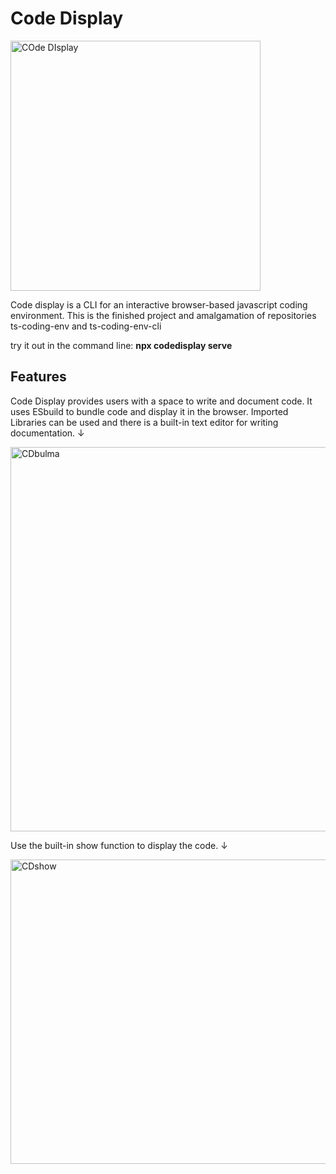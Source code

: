 <h1>Code Display</h1>

<a data-flickr-embed="true" href="https://www.flickr.com/photos/192648922@N07/51084549158/in/dateposted-public/" title="COde DIsplay"><img src="https://live.staticflickr.com/65535/51084549158_b5fdc4b266_w.jpg" width="400" height="400" alt="COde DIsplay"></a>

<p>Code display is a CLI for an interactive browser-based javascript coding environment.  This is the finished project and amalgamation of repositories ts-coding-env and ts-coding-env-cli</p>

<p>try it out in the command line: <b>npx codedisplay serve</b></p>

<h2>Features</h2>

<p>Code Display provides users with a space to write and document code. It uses ESbuild to bundle code and display it in the browser. Imported Libraries can be used and
there is a built-in text editor for writing documentation. ↓</p>

<a data-flickr-embed="true" href="https://www.flickr.com/photos/192648922@N07/51003078604/in/dateposted-public/" title="CDbulma"><img src="https://live.staticflickr.com/65535/51003078604_cf474be76c_c.jpg" width="800" height="615" alt="CDbulma"></a>

<p>Use the built-in show function to display the code. ↓</p>

<a data-flickr-embed="true" href="https://www.flickr.com/photos/192648922@N07/51084549233/in/dateposted-public/" title="CDshow"><img src="https://live.staticflickr.com/65535/51084549233_4d5836807d_c.jpg" width="800" height="487" alt="CDshow"></a>





